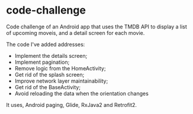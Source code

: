 # code-challenge

Code challenge of an Android app that uses the TMDB API to display a list of upcoming moveis, and a detail screen for each movie.

The code I've added addresses:

* Implement the details screen;
* Implement pagination;
* Remove logic from the HomeActivity;
* Get rid of the splash screen;
* Improve network layer maintainability;
* Get rid of the BaseActivity;
* Avoid reloading the data when the orientation changes

It uses, Android paging, Glide, RxJava2 and Retrofit2.
